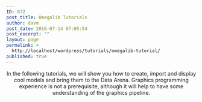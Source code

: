 ```yaml
---
ID: 872
post_title: Omegalib Tutorials
author: davm
post_date: 2016-07-14 07:05:54
post_excerpt: ""
layout: page
permalink: >
  http://localhost/wordpress/tutorials/omegalib-tutorial/
published: true
---
```

<p style="text-align: center;">In the following tutorials, we will show you how to create, import and display cool models and bring them to the Data Arena. Graphics programming experience is not a prerequisite, although it will help to have some understanding of the graphics pipeline.</p>